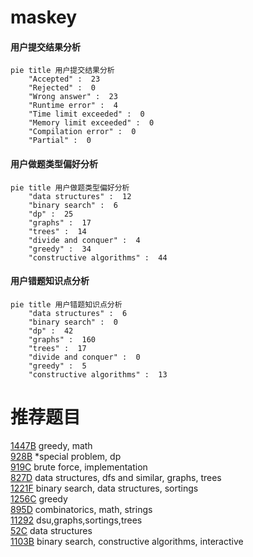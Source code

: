 # maskey

<!-- tabs:start -->



#### **用户提交结果分析**

```mermaid
pie title 用户提交结果分析
    "Accepted" :  23
    "Rejected" :  0
    "Wrong answer" :  23
    "Runtime error" :  4
    "Time limit exceeded" :  0
    "Memory limit exceeded" :  0
    "Compilation error" :  0
    "Partial" :  0
```

#### **用户做题类型偏好分析**

```mermaid
pie title 用户做题类型偏好分析
    "data structures" :  12
    "binary search" :  6
    "dp" :  25
    "graphs" :  17
    "trees" :  14
    "divide and conquer" :  4
    "greedy" :  34
    "constructive algorithms" :  44
```
#### **用户错题知识点分析**

```mermaid
pie title 用户错题知识点分析
    "data structures" :  6
    "binary search" :  0
    "dp" :  42
    "graphs" :  160
    "trees" :  17
    "divide and conquer" :  0
    "greedy" :  5
    "constructive algorithms" :  13
```



<!-- tabs:end -->
# 推荐题目
[1447B](https://codeforces.com/contest/1447/problem/B)		greedy,
                        math		  
[928B](https://codeforces.com/contest/928/problem/B)		*special problem,
                        dp		  
[919C](https://codeforces.com/contest/919/problem/C)		brute force,
                        implementation		  
[827D](https://codeforces.com/contest/827/problem/D)		data structures,
                        dfs and similar,
                        graphs,
                        trees		  
[1221F](https://codeforces.com/contest/1221/problem/F)		binary search,
                        data structures,
                        sortings		  
[1256C](https://codeforces.com/contest/1256/problem/C)		greedy		  
[895D](https://codeforces.com/contest/895/problem/D)		combinatorics,
                        math,
                        strings		  
[11292](https://codeforces.com/contest/1129/problem/2)		dsu,graphs,sortings,trees		  
[52C](https://codeforces.com/contest/52/problem/C)		data structures		  
[1103B](https://codeforces.com/contest/1103/problem/B)		binary search,
                        constructive algorithms,
                        interactive		  
